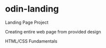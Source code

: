 # odin-landing

Landing Page Project

Creating entire web page from provided design

HTML/CSS Fundamentals
